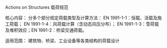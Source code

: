 Actions on Structures
载荷规范

核心内容​​：
分多个部分规定荷载类型及计算方法：
​​EN 1991-1-1​​：恒载、活载及施工荷载；
​​EN 1991-1-4​​：风荷载计算（含动态风压分布）；
​​EN 1991-1-3​​：雪荷载及堆积效应；
​​EN 1991-2​​：桥梁交通荷载。

​​适用范围​​：
建筑物、桥梁、工业设备等各类结构的荷载设计

